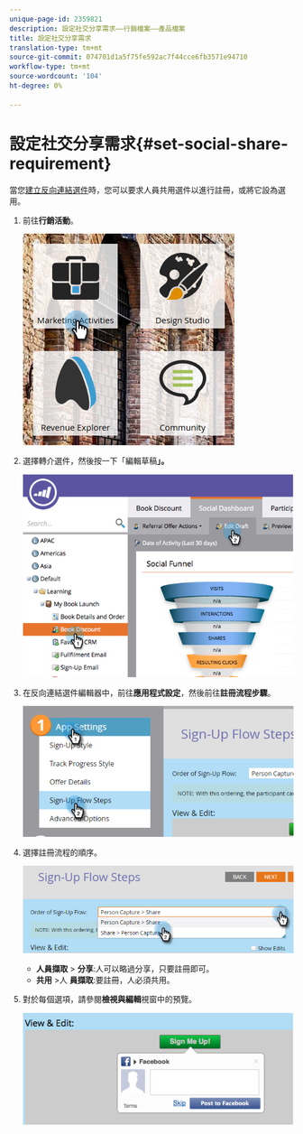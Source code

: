 ```yaml
---
unique-page-id: 2359821
description: 設定社交分享需求——行銷檔案——產品檔案
title: 設定社交分享需求
translation-type: tm+mt
source-git-commit: 074701d1a5f75fe592ac7f44cce6fb3571e94710
workflow-type: tm+mt
source-wordcount: '104'
ht-degree: 0%

---
```



# 設定社交分享需求{#set-social-share-requirement}

當您[建立反向連結選件](/help/marketo/product-docs/demand-generation/social/referral-offers/create-a-referral-offer.md)時，您可以要求人員共用選件以進行註冊，或將它設為選用。

1. 前往&#x200B;**行銷活動**。

   ![](assets/ma-1.png)

1. 選擇轉介選件，然後按一下「編輯草稿&#x200B;**」。**

   ![](assets/image2015-4-22-13-3a30-3a36.png)

1. 在反向連結選件編輯器中，前往&#x200B;**應用程式設定**，然後前往&#x200B;**註冊流程步驟**。

   ![](assets/three.png)

1. 選擇註冊流程的順序。

   ![](assets/four.png)

   * **人員擷取** > **分享**:人可以略過分享，只要註冊即可。
   * **共用** >人 **員擷取**:要註冊，人必須共用。

1. 對於每個選項，請參閱&#x200B;**檢視與編輯**&#x200B;視窗中的預覽。

   ![](assets/image2015-4-22-13-3a34-3a28.png)

